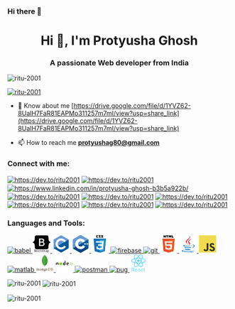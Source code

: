 ### Hi there 👋


<h1 align="center">Hi 👋, I'm Protyusha Ghosh</h1>
<h3 align="center">A passionate Web developer from India</h3>

<p align="left"> <img src="https://komarev.com/ghpvc/?username=ritu-2001&label=Profile%20views&color=0e75b6&style=flat" alt="ritu-2001" /> </p>

<p align="left"> <a href="https://github.com/ryo-ma/github-profile-trophy"><img src="https://github-profile-trophy.vercel.app/?username=ritu-2001" alt="ritu-2001" /></a> </p>

- 📄 Know about me [https://drive.google.com/file/d/1YVZ62-8UalH7FaR81EAPMo311257m7mI/view?usp=share_link](https://drive.google.com/file/d/1YVZ62-8UalH7FaR81EAPMo311257m7mI/view?usp=share_link)

- 📫 How to reach me **protyushag80@gmail.com**

<h3 align="left">Connect with me:</h3>
<p align="left">
<a href="https://codepen.io/https://dev.to/ritu2001" target="blank"><img align="center" src="https://raw.githubusercontent.com/rahuldkjain/github-profile-readme-generator/master/src/images/icons/Social/codepen.svg" alt="https://dev.to/ritu2001" height="30" width="40" /></a>
<a href="https://dev.to/https://dev.to/ritu2001" target="blank"><img align="center" src="https://raw.githubusercontent.com/rahuldkjain/github-profile-readme-generator/master/src/images/icons/Social/devto.svg" alt="https://dev.to/ritu2001" height="30" width="40" /></a>
<a href="https://linkedin.com/in/https://www.linkedin.com/in/protyusha-ghosh-b3b5a922b/" target="blank"><img align="center" src="https://raw.githubusercontent.com/rahuldkjain/github-profile-readme-generator/master/src/images/icons/Social/linked-in-alt.svg" alt="https://www.linkedin.com/in/protyusha-ghosh-b3b5a922b/" height="30" width="40" /></a>
<a href="https://stackoverflow.com/users/https://dev.to/ritu2001" target="blank"><img align="center" src="https://raw.githubusercontent.com/rahuldkjain/github-profile-readme-generator/master/src/images/icons/Social/stack-overflow.svg" alt="https://dev.to/ritu2001" height="30" width="40" /></a>
<a href="https://instagram.com/https://dev.to/ritu2001" target="blank"><img align="center" src="https://raw.githubusercontent.com/rahuldkjain/github-profile-readme-generator/master/src/images/icons/Social/instagram.svg" alt="https://dev.to/ritu2001" height="30" width="40" /></a>
<a href="https://www.hackerrank.com/https://dev.to/ritu2001" target="blank"><img align="center" src="https://raw.githubusercontent.com/rahuldkjain/github-profile-readme-generator/master/src/images/icons/Social/hackerrank.svg" alt="https://dev.to/ritu2001" height="30" width="40" /></a>
<a href="https://www.leetcode.com/https://dev.to/ritu2001" target="blank"><img align="center" src="https://raw.githubusercontent.com/rahuldkjain/github-profile-readme-generator/master/src/images/icons/Social/leet-code.svg" alt="https://dev.to/ritu2001" height="30" width="40" /></a>
<a href="https://auth.geeksforgeeks.org/user/https://dev.to/ritu2001" target="blank"><img align="center" src="https://raw.githubusercontent.com/rahuldkjain/github-profile-readme-generator/master/src/images/icons/Social/geeks-for-geeks.svg" alt="https://dev.to/ritu2001" height="30" width="40" /></a>
<a href="https://discord.gg/https://dev.to/ritu2001" target="blank"><img align="center" src="https://raw.githubusercontent.com/rahuldkjain/github-profile-readme-generator/master/src/images/icons/Social/discord.svg" alt="https://dev.to/ritu2001" height="30" width="40" /></a>
</p>
<h3 align="left">Languages and Tools:</h3>
<p align="left"> <a href="https://babeljs.io/" target="_blank" rel="noreferrer"> <img src="https://www.vectorlogo.zone/logos/babeljs/babeljs-icon.svg" alt="babel" width="40" height="40"/> </a> <a href="https://getbootstrap.com" target="_blank" rel="noreferrer"> <img src="https://raw.githubusercontent.com/devicons/devicon/master/icons/bootstrap/bootstrap-plain-wordmark.svg" alt="bootstrap" width="40" height="40"/> </a> <a href="https://www.cprogramming.com/" target="_blank" rel="noreferrer"> <img src="https://raw.githubusercontent.com/devicons/devicon/master/icons/c/c-original.svg" alt="c" width="40" height="40"/> </a> <a href="https://www.w3schools.com/cpp/" target="_blank" rel="noreferrer"> <img src="https://raw.githubusercontent.com/devicons/devicon/master/icons/cplusplus/cplusplus-original.svg" alt="cplusplus" width="40" height="40"/> </a> <a href="https://www.w3schools.com/css/" target="_blank" rel="noreferrer"> <img src="https://raw.githubusercontent.com/devicons/devicon/master/icons/css3/css3-original-wordmark.svg" alt="css3" width="40" height="40"/> </a> <a href="https://firebase.google.com/" target="_blank" rel="noreferrer"> <img src="https://www.vectorlogo.zone/logos/firebase/firebase-icon.svg" alt="firebase" width="40" height="40"/> </a> <a href="https://git-scm.com/" target="_blank" rel="noreferrer"> <img src="https://www.vectorlogo.zone/logos/git-scm/git-scm-icon.svg" alt="git" width="40" height="40"/> </a> <a href="https://www.w3.org/html/" target="_blank" rel="noreferrer"> <img src="https://raw.githubusercontent.com/devicons/devicon/master/icons/html5/html5-original-wordmark.svg" alt="html5" width="40" height="40"/> </a> <a href="https://www.java.com" target="_blank" rel="noreferrer"> <img src="https://raw.githubusercontent.com/devicons/devicon/master/icons/java/java-original.svg" alt="java" width="40" height="40"/> </a> <a href="https://developer.mozilla.org/en-US/docs/Web/JavaScript" target="_blank" rel="noreferrer"> <img src="https://raw.githubusercontent.com/devicons/devicon/master/icons/javascript/javascript-original.svg" alt="javascript" width="40" height="40"/> </a> <a href="https://www.mathworks.com/" target="_blank" rel="noreferrer"> <img src="https://upload.wikimedia.org/wikipedia/commons/2/21/Matlab_Logo.png" alt="matlab" width="40" height="40"/> </a> <a href="https://www.mongodb.com/" target="_blank" rel="noreferrer"> <img src="https://raw.githubusercontent.com/devicons/devicon/master/icons/mongodb/mongodb-original-wordmark.svg" alt="mongodb" width="40" height="40"/> </a> <a href="https://nodejs.org" target="_blank" rel="noreferrer"> <img src="https://raw.githubusercontent.com/devicons/devicon/master/icons/nodejs/nodejs-original-wordmark.svg" alt="nodejs" width="40" height="40"/> </a> <a href="https://postman.com" target="_blank" rel="noreferrer"> <img src="https://www.vectorlogo.zone/logos/getpostman/getpostman-icon.svg" alt="postman" width="40" height="40"/> </a> <a href="https://pugjs.org" target="_blank" rel="noreferrer"> <img src="https://cdn.worldvectorlogo.com/logos/pug.svg" alt="pug" width="40" height="40"/> </a> <a href="https://reactjs.org/" target="_blank" rel="noreferrer"> <img src="https://raw.githubusercontent.com/devicons/devicon/master/icons/react/react-original-wordmark.svg" alt="react" width="40" height="40"/> </a> </p>

<p><img align="left" src="https://github-readme-stats.vercel.app/api/top-langs?username=ritu-2001&show_icons=true&locale=en&layout=compact" alt="ritu-2001" /></p>

<p>&nbsp;<img align="center" src="https://github-readme-stats.vercel.app/api?username=ritu-2001&show_icons=true&locale=en" alt="ritu-2001" /></p>

<p><img align="center" src="https://github-readme-streak-stats.herokuapp.com/?user=ritu-2001&" alt="ritu-2001" /></p>


